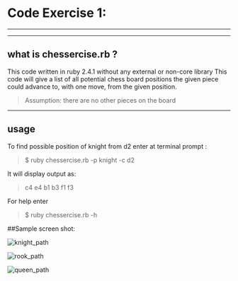 # Code Exercise 1:

----


----
## what is chessercise.rb ?

This code written in ruby 2.4.1 without any external or non-core library
This code will give a list of all potential chess board positions the given piece could advance to, with one move, from the given position.
>Assumption: there are no other pieces on the board




----
## usage
To find possible position of knight from d2 enter at terminal prompt :

>$ ruby chessercise.rb -p knight -c d2

It will display output as:
> c4 e4 b1 b3 f1 f3

For help enter
>$ ruby chessercise.rb -h



##Sample screen shot:

![knight_path](https://user-images.githubusercontent.com/3953832/38479855-949033dc-3b87-11e8-96ef-8f0bd81cbc7d.png)

![rook_path](https://user-images.githubusercontent.com/3953832/38479864-9a23c908-3b87-11e8-82a8-b526b82d8fd2.png)

![queen_path](https://user-images.githubusercontent.com/3953832/38479861-980ec370-3b87-11e8-917f-4f0d51833fbb.png)

